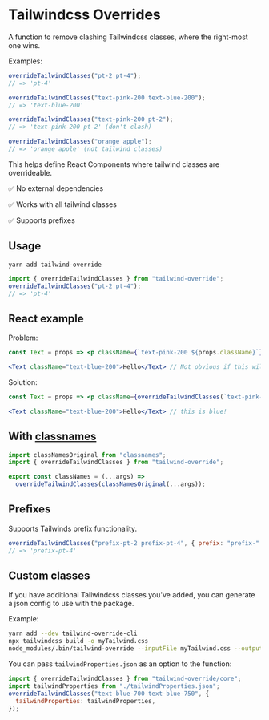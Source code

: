 # Tailwindcss Overrides

A function to remove clashing Tailwindcss classes, where the right-most one wins.

Examples:

```js
overrideTailwindClasses("pt-2 pt-4");
// => 'pt-4'

overrideTailwindClasses("text-pink-200 text-blue-200");
// => 'text-blue-200'

overrideTailwindClasses("text-pink-200 pt-2");
// => 'text-pink-200 pt-2' (don't clash)

overrideTailwindClasses("orange apple");
// => 'orange apple' (not tailwind classes)
```

This helps define React Components where tailwind classes are overrideable.

✅ No external dependencies

✅ Works with all tailwind classes

✅ Supports prefixes

## Usage

```
yarn add tailwind-override
```

```js
import { overrideTailwindClasses } from "tailwind-override";
overrideTailwindClasses("pt-2 pt-4");
// => 'pt-4'
```

## React example

Problem:

```jsx
const Text = props => <p className={`text-pink-200 ${props.className}`}>{props.children}</p>

<Text className="text-blue-200">Hello</Text> // Not obvious if this will render pink or blue???
```

Solution:

```jsx
const Text = props => <p className={overrideTailwindClasses(`text-pink-200 ${props.className}`)}>{props.children}</p>

<Text className="text-blue-200">Hello</Text> // this is blue!
```

## With [classnames](https://github.com/JedWatson/classnames)

```js
import classNamesOriginal from "classnames";
import { overrideTailwindClasses } from "tailwind-override";

export const classNames = (...args) =>
  overrideTailwindClasses(classNamesOriginal(...args));
```

## Prefixes

Supports Tailwinds prefix functionality.

```js
overrideTailwindClasses("prefix-pt-2 prefix-pt-4", { prefix: "prefix-" });
// => 'prefix-pt-4'
```

## Custom classes

If you have additional Tailwindcss classes you've added, you can generate a json config to use with the package.

Example:

```bash
yarn add --dev tailwind-override-cli
npx tailwindcss build -o myTailwind.css
node_modules/.bin/tailwind-override --inputFile myTailwind.css --outputFile tailwindProperties.json
```

You can pass `tailwindProperties.json` as an option to the function:

```js
import { overrideTailwindClasses } from "tailwind-override/core";
import tailwindProperties from "./tailwindProperties.json";
overrideTailwindClasses("text-blue-700 text-blue-750", {
  tailwindProperties: tailwindProperties,
});
```
